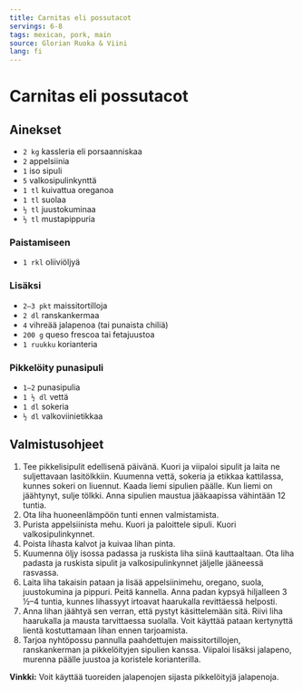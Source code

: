 ```yaml
---
title: Carnitas eli possutacot
servings: 6-8
tags: mexican, pork, main
source: Glorian Ruoka & Viini
lang: fi
---
```


# Carnitas eli possutacot

## Ainekset

- `2 kg` kassleria eli porsaanniskaa
- `2` appelsiinia
- `1` iso sipuli
- `5` valkosipulinkynttä
- `1 tl` kuivattua oreganoa
- `1 tl` suolaa
- `½ tl` juustokuminaa
- `½ tl` mustapippuria

### Paistamiseen

- `1 rkl` oliiviöljyä

### Lisäksi

- `2–3 pkt` maissitortilloja
- `2 dl` ranskankermaa
- `4` vihreää jalapenoa (tai punaista chiliä)
- `200 g` queso frescoa tai fetajuustoa
- `1 ruukku` korianteria

### Pikkelöity punasipuli

- `1–2` punasipulia
- `1 ½ dl` vettä
- `1 dl` sokeria
- `½ dl` valkoviinietikkaa

## Valmistusohjeet

1. Tee pikkelisipulit edellisenä päivänä. Kuori ja viipaloi sipulit ja laita ne suljettavaan lasitölkkiin. Kuumenna vettä, sokeria ja etikkaa kattilassa, kunnes sokeri on liuennut. Kaada liemi sipulien päälle. Kun liemi on jäähtynyt, sulje tölkki. Anna sipulien maustua jääkaapissa vähintään 12 tuntia.
1. Ota liha huoneenlämpöön tunti ennen valmistamista.
1. Purista appelsiinista mehu. Kuori ja paloittele sipuli. Kuori valkosipulinkynnet.
1. Poista lihasta kalvot ja kuivaa lihan pinta.
1. Kuumenna öljy isossa padassa ja ruskista liha siinä kauttaaltaan. Ota liha padasta ja ruskista sipulit ja valkosipulinkynnet jäljelle jääneessä rasvassa.
1. Laita liha takaisin pataan ja lisää appelsiinimehu, oregano, suola, juustokumina ja pippuri. Peitä kannella. Anna padan kypsyä hiljalleen 3 ½–4 tuntia, kunnes lihassyyt irtoavat haarukalla revittäessä helposti.
1. Anna lihan jäähtyä sen verran, että pystyt käsittelemään sitä. Riivi liha haarukalla ja mausta tarvittaessa suolalla. Voit käyttää pataan kertynyttä lientä kostuttamaan lihan ennen tarjoamista.
1. Tarjoa nyhtöpossu pannulla paahdettujen maissitortillojen, ranskankerman ja pikkelöityjen sipulien kanssa. Viipaloi lisäksi jalapeno, murenna päälle juustoa ja koristele korianterilla.

**Vinkki:** Voit käyttää tuoreiden jalapenojen sijasta pikkelöityjä jalapenoja.
